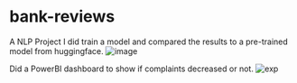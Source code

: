 # bank-reviews
A NLP Project
I did train a model and compared the results to a pre-trained model from huggingface.
![image](https://github.com/user-attachments/assets/d6174f97-7460-44f8-84e0-99c483ae662b)

Did a PowerBI dashboard to show if complaints decreased or not. 
![exp](https://github.com/nurgumus/bank-reviews/assets/108015878/7a652dd3-f1c8-4a8b-b879-4057304fd383)
